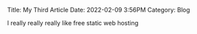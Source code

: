 Title: My Third Article
Date: 2022-02-09 3:56PM
Category: Blog

I really really really like free static web hosting
